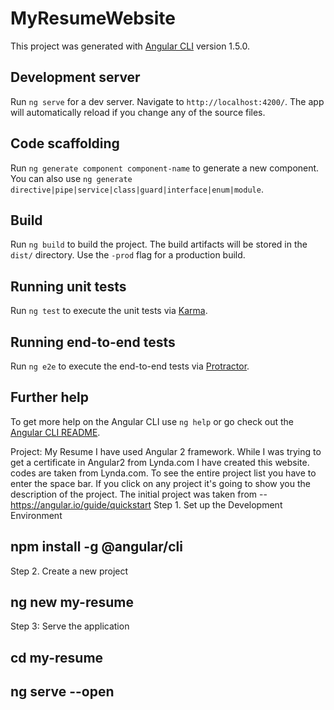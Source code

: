 # MyResumeWebsite

This project was generated with [Angular CLI](https://github.com/angular/angular-cli) version 1.5.0.

## Development server

Run `ng serve` for a dev server. Navigate to `http://localhost:4200/`. The app will automatically reload if you change any of the source files.

## Code scaffolding

Run `ng generate component component-name` to generate a new component. You can also use `ng generate directive|pipe|service|class|guard|interface|enum|module`.

## Build

Run `ng build` to build the project. The build artifacts will be stored in the `dist/` directory. Use the `-prod` flag for a production build.

## Running unit tests

Run `ng test` to execute the unit tests via [Karma](https://karma-runner.github.io).

## Running end-to-end tests

Run `ng e2e` to execute the end-to-end tests via [Protractor](http://www.protractortest.org/).

## Further help

To get more help on the Angular CLI use `ng help` or go check out the [Angular CLI README](https://github.com/angular/angular-cli/blob/master/README.md).

Project: My Resume
I have used Angular 2 framework. While I was trying  to get a certificate in Angular2 from Lynda.com 
I have created this website.
codes are taken from Lynda.com.
To see the entire project list you have to enter the space bar.
If you click on any project it's going to show you the description of the project.
The initial project was taken from -- https://angular.io/guide/quickstart
Step 1. Set up the Development Environment
## npm install -g @angular/cli
Step 2. Create a new project
## ng new my-resume
Step 3: Serve the application
## cd my-resume
## ng serve --open

